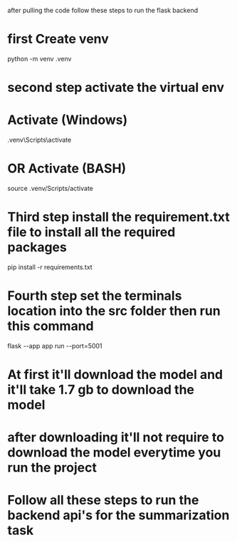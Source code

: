 after pulling the code follow these steps to run the flask backend

# first Create venv
python -m venv .venv

# second step activate the virtual env
# Activate (Windows)
.venv\Scripts\activate
# OR Activate (BASH)
source .venv/Scripts/activate

# Third step install the requirement.txt file to install all the required packages
pip install -r requirements.txt

# Fourth step set the terminals location into the src folder then run this command 
flask --app app run --port=5001

# At first it'll download the model and it'll take 1.7 gb to download the model 
# after downloading it'll not require to download the model everytime you run the project 

# Follow all these steps to run the backend api's for the summarization task